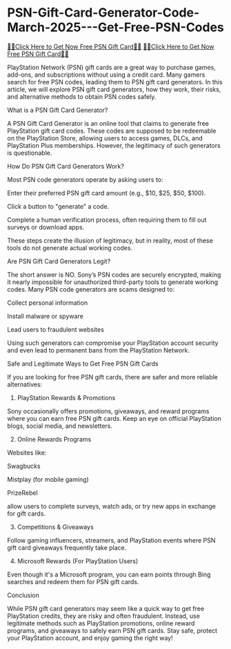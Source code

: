 # PSN-Gift-Card-Generator-Code-March-2025---Get-Free-PSN-Codes

[🎁🎁Click Here to Get Now Free PSN Gift Card🎁🎁](https://sayed.offerswin.com/Sayed.AT/)
[🎁🎁Click Here to Get Now Free PSN Gift Card🎁🎁](https://sayed.offerswin.com/Sayed.AT/)

PlayStation Network (PSN) gift cards are a great way to purchase games, add-ons, and subscriptions without using a credit card. Many gamers search for free PSN codes, leading them to PSN gift card generators. In this article, we will explore PSN gift card generators, how they work, their risks, and alternative methods to obtain PSN codes safely.

What is a PSN Gift Card Generator?

A PSN Gift Card Generator is an online tool that claims to generate free PlayStation gift card codes. These codes are supposed to be redeemable on the PlayStation Store, allowing users to access games, DLCs, and PlayStation Plus memberships. However, the legitimacy of such generators is questionable.

How Do PSN Gift Card Generators Work?

Most PSN code generators operate by asking users to:

Enter their preferred PSN gift card amount (e.g., $10, $25, $50, $100).

Click a button to "generate" a code.

Complete a human verification process, often requiring them to fill out surveys or download apps.

These steps create the illusion of legitimacy, but in reality, most of these tools do not generate actual working codes.

Are PSN Gift Card Generators Legit?

The short answer is NO. Sony’s PSN codes are securely encrypted, making it nearly impossible for unauthorized third-party tools to generate working codes. Many PSN code generators are scams designed to:

Collect personal information

Install malware or spyware

Lead users to fraudulent websites

Using such generators can compromise your PlayStation account security and even lead to permanent bans from the PlayStation Network.

Safe and Legitimate Ways to Get Free PSN Gift Cards

If you are looking for free PSN gift cards, there are safer and more reliable alternatives:

1. PlayStation Rewards & Promotions

Sony occasionally offers promotions, giveaways, and reward programs where you can earn free PSN gift cards. Keep an eye on official PlayStation blogs, social media, and newsletters.

2. Online Rewards Programs

Websites like:

Swagbucks

Mistplay (for mobile gaming)

PrizeRebel

allow users to complete surveys, watch ads, or try new apps in exchange for gift cards.

3. Competitions & Giveaways

Follow gaming influencers, streamers, and PlayStation events where PSN gift card giveaways frequently take place.

4. Microsoft Rewards (For PlayStation Users)

Even though it's a Microsoft program, you can earn points through Bing searches and redeem them for PSN gift cards.

Conclusion

While PSN gift card generators may seem like a quick way to get free PlayStation credits, they are risky and often fraudulent. Instead, use legitimate methods such as PlayStation promotions, online reward programs, and giveaways to safely earn PSN gift cards. Stay safe, protect your PlayStation account, and enjoy gaming the right way!
